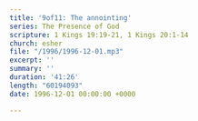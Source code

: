 ```yaml
---
title: '9of11: The annointing'
series: The Presence of God
scripture: 1 Kings 19:19-21, 1 Kings 20:1-14
church: esher
file: "/1996/1996-12-01.mp3"
excerpt: ''
summary: ''
duration: '41:26'
length: "60194093"
date: 1996-12-01 00:00:00 +0000

---
```

